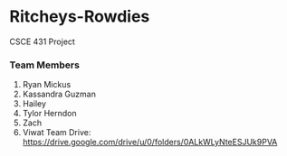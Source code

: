# Ritcheys-Rowdies
CSCE 431 Project
### Team Members
1. Ryan Mickus
2. Kassandra Guzman
3. Hailey
4. Tylor Herndon
5. Zach
6. Viwat
Team Drive: https://drive.google.com/drive/u/0/folders/0ALkWLyNteESJUk9PVA

